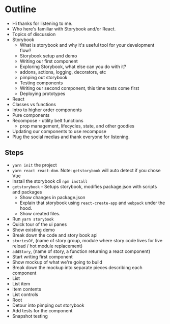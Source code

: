 # Outline

- Hi thanks for listening to me.
- Who here's familiar with Storybook and/or React.
- Topics of discussion
 - Storybook
   - What is storybook and why it's useful tool for your development flow?
   - Storybook setup and demo
   - Writing our first component
   - Exploring Storybook, what else can you do with it?
    - addons, actions, logging, decorators, etc
    - pimping out storybook
   - Testing components
   - Writing our second component, this time tests come first
   - Deploying prototypes
 - React
  - Classes vs functions
  - Intro to higher order components
  - Pure components
  - Recompose - utility belt functions
    - prop management, lifecycles, state, and other goodies
  - Updating our components to use recompose
- Plug the social medias and thank everyone for listening.


## Steps

- `yarn init` the project
- `yarn react react-dom`. Note: `getstorybook` will auto detect if you chose Vue
- Install the storybook cli `npm install`
- `getstorybook` - Setups storybook, modifies package.json with scripts and packages
  - Show changes in package.json
  - Explain that storybook using `react-create-app` and `webpack` under the hood.
  - Show created files.
- Run `yarn storybook`
 - Quick tour of the ui panes
 - Show existing demo
- Break down the code and story book api
 - `storiesOf`, (name of story group, module where story code lives for live reload / hot module replacement)
 - `addStory`, (name of story, a function returning a react component)
- Start writing first component
 - Show mockup of what we're going to build
 - Break down the mockup into separate pieces describing each component
  - List
  - List item
  - Item contents
  - List controls
  - Root
- Detour into pimping out storybook
- Add tests for the component
 - Snapshot testing
